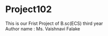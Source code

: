 # Project102
This is our Frist Project of B.sc(ECS) third year
<br>
Author name : Ms. Vaishnavi Falake
